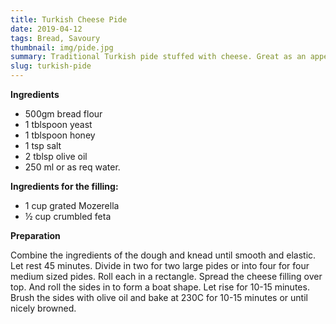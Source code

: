 ```yaml
---
title: Turkish Cheese Pide
date: 2019-04-12
tags: Bread, Savoury
thumbnail: img/pide.jpg
summary: Traditional Turkish pide stuffed with cheese. Great as an appetizer or for breakfast or lunch.
slug: turkish-pide
---
```


__Ingredients__

+ 500gm bread flour
+ 1 tblspoon yeast
+ 1 tblspoon honey
+ 1 tsp salt
+ 2 tblsp olive oil
+ 250 ml or as req water.

**Ingredients for the filling:**

+ 1 cup grated Mozerella
+ ½ cup crumbled feta 

__Preparation__
 
Combine the ingredients of the dough and knead until smooth and elastic. Let rest 45 minutes. Divide in two for two large pides or into four for four medium sized pides. Roll each in a rectangle. Spread the cheese filling over top. And roll the sides in to form a boat shape. Let rise for 10-15 minutes. Brush the sides with olive oil and bake at 230C for 10-15 minutes or until nicely browned.
